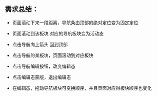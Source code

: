 
## 需求总结：
- 页面滚动下来一段距离，导航条由顶部的绝对定位变为固定定位
- 页面滚动到该板块,对应的导航板块变为活动态
- 点击导航向上箭头  回到顶部
- 点击导航的某板块，页面滚动到对应板块
- 点击导航编辑按钮，改变编辑态
- 点击编辑态蒙版，退出编辑态

- 在编辑态，拖动导航板块可变换顺序，并且页面对应得板块顺序也变化
